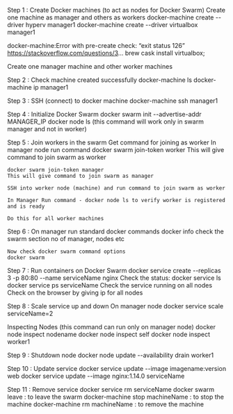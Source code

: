 Step 1 :  Create Docker machines (to act as nodes for Docker Swarm)   Create one machine as manager and others as workers
    docker-machine create --driver hyperv manager1    docker-machine create --driver virtualbox manager1

   docker-machine:Error with pre-create check: “exit status 126”
   https://stackoverflow.com/questions/3...
   brew cask install virtualbox;

   Create one manager machine
   and other worker machines

Step 2 :  Check machine created successfully
    docker-machine ls
    docker-machine ip manager1

Step 3 :  SSH (connect) to docker machine
    docker-machine ssh manager1

Step 4 :  Initialize Docker Swarm    docker swarm init --advertise-addr MANAGER_IP
    docker node ls
    (this command will work only in swarm manager and not in worker)

Step 5 :  Join workers in the swarm
    Get command for joining as worker
    In manager node run command
    docker swarm join-token worker
    This will give command to join swarm as worker

    docker swarm join-token manager
    This will give command to join swarm as manager

    SSH into worker node (machine) and run command to join swarm as worker
   
    In Manager Run command - docker node ls to verify worker is registered and is ready
  
    Do this for all worker machines

Step 6 :  On manager run standard docker commands
    docker info
    check the swarm section 
    no of manager, nodes etc

    Now check docker swarm command options 
    docker swarm 

Step 7 :  Run containers on Docker Swarm
    docker service create --replicas 3 -p 80:80 --name serviceName nginx
    Check the status:
    docker service ls
    docker service ps serviceName
    Check the service running on all nodes
    Check on the browser by giving ip for all nodes

Step 8 :  Scale service up and down
   On manager node 
   docker service scale serviceName=2

Inspecting Nodes (this command can run only on manager node)
docker node inspect nodename
docker node inspect self
docker node inspect worker1

Step 9 : Shutdown node
   docker node update --availability drain worker1

Step 10 :  Update service
   docker service update --image imagename:version web
   docker service update --image nginx:1.14.0 serviceName

Step 11 :  Remove service
   docker service rm serviceName
docker swarm leave : to leave the swarm
docker-machine stop machineName : to stop the machine
docker-machine rm machineName : to remove the machine
